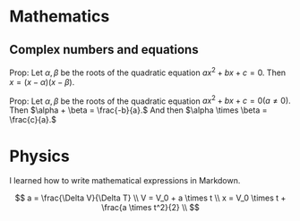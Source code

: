 # Mathematics

## Complex numbers and equations

Prop: Let $\alpha, \beta$ be the roots of the quadratic equation $ax^2 + bx + c = 0.$ Then $x = (x - \alpha)(x - \beta).$

Prop: Let $\alpha, \beta$ be the roots of the quadratic equation $ax^2 + bx + c = 0(a \ne 0).$ Then $\alpha + \beta = \frac{-b}{a}.$ And then $\alpha \times \beta = \frac{c}{a}.$

# Physics

I learned how to write mathematical expressions in Markdown.

$$
a = \frac{\Delta V}{\Delta T} \\
V = V_0 + a \times t \\
x = V_0 \times t + \frac{a \times t^2}{2} \\
$$
